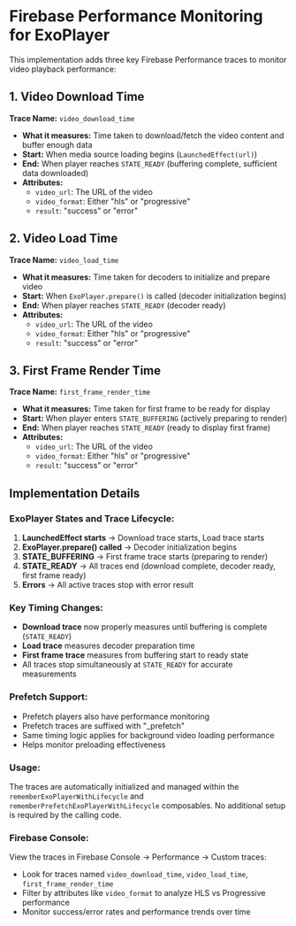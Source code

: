 # Firebase Performance Monitoring for ExoPlayer

This implementation adds three key Firebase Performance traces to monitor video playback performance:

## 1. Video Download Time
**Trace Name:** `video_download_time`
- **What it measures:** Time taken to download/fetch the video content and buffer enough data
- **Start:** When media source loading begins (`LaunchedEffect(url)`)
- **End:** When player reaches `STATE_READY` (buffering complete, sufficient data downloaded)
- **Attributes:**
  - `video_url`: The URL of the video
  - `video_format`: Either "hls" or "progressive"
  - `result`: "success" or "error"

## 2. Video Load Time
**Trace Name:** `video_load_time`
- **What it measures:** Time taken for decoders to initialize and prepare video
- **Start:** When `ExoPlayer.prepare()` is called (decoder initialization begins)
- **End:** When player reaches `STATE_READY` (decoder ready)
- **Attributes:**
  - `video_url`: The URL of the video
  - `video_format`: Either "hls" or "progressive"
  - `result`: "success" or "error"

## 3. First Frame Render Time
**Trace Name:** `first_frame_render_time`
- **What it measures:** Time taken for first frame to be ready for display
- **Start:** When player enters `STATE_BUFFERING` (actively preparing to render)
- **End:** When player reaches `STATE_READY` (ready to display first frame)
- **Attributes:**
  - `video_url`: The URL of the video
  - `video_format`: Either "hls" or "progressive"
  - `result`: "success" or "error"

## Implementation Details

### ExoPlayer States and Trace Lifecycle:
1. **LaunchedEffect starts** → Download trace starts, Load trace starts
2. **ExoPlayer.prepare() called** → Decoder initialization begins
3. **STATE_BUFFERING** → First frame trace starts (preparing to render)
4. **STATE_READY** → All traces end (download complete, decoder ready, first frame ready)
5. **Errors** → All active traces stop with error result

### Key Timing Changes:
- **Download trace** now properly measures until buffering is complete (`STATE_READY`)
- **Load trace** measures decoder preparation time
- **First frame trace** measures from buffering start to ready state
- All traces stop simultaneously at `STATE_READY` for accurate measurements

### Prefetch Support:
- Prefetch players also have performance monitoring
- Prefetch traces are suffixed with "_prefetch"
- Same timing logic applies for background video loading performance
- Helps monitor preloading effectiveness

### Usage:
The traces are automatically initialized and managed within the `rememberExoPlayerWithLifecycle` and `rememberPrefetchExoPlayerWithLifecycle` composables. No additional setup is required by the calling code.

### Firebase Console:
View the traces in Firebase Console → Performance → Custom traces:
- Look for traces named `video_download_time`, `video_load_time`, `first_frame_render_time`
- Filter by attributes like `video_format` to analyze HLS vs Progressive performance
- Monitor success/error rates and performance trends over time 